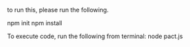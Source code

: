 to run this, please run the following.

npm init
npm install

To execute code, run the following from terminal:
node pact.js 